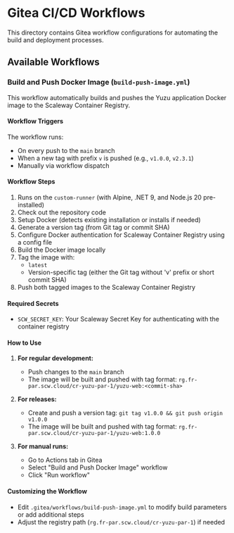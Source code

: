 # Gitea CI/CD Workflows

This directory contains Gitea workflow configurations for automating the build and deployment processes.

## Available Workflows

### Build and Push Docker Image (`build-push-image.yml`)

This workflow automatically builds and pushes the Yuzu application Docker image to the Scaleway Container Registry.

#### Workflow Triggers

The workflow runs:
- On every push to the `main` branch
- When a new tag with prefix `v` is pushed (e.g., `v1.0.0`, `v2.3.1`)
- Manually via workflow dispatch

#### Workflow Steps

1. Runs on the `custom-runner` (with Alpine, .NET 9, and Node.js 20 pre-installed)
2. Check out the repository code
3. Setup Docker (detects existing installation or installs if needed)
4. Generate a version tag (from Git tag or commit SHA)
5. Configure Docker authentication for Scaleway Container Registry using a config file
6. Build the Docker image locally
7. Tag the image with:
   - `latest`
   - Version-specific tag (either the Git tag without 'v' prefix or short commit SHA)
8. Push both tagged images to the Scaleway Container Registry

#### Required Secrets

- `SCW_SECRET_KEY`: Your Scaleway Secret Key for authenticating with the container registry

#### How to Use

1. **For regular development:**
   - Push changes to the `main` branch
   - The image will be built and pushed with tag format: `rg.fr-par.scw.cloud/cr-yuzu-par-1/yuzu-web:<commit-sha>`

2. **For releases:**
   - Create and push a version tag: `git tag v1.0.0 && git push origin v1.0.0`
   - The image will be built and pushed with tag format: `rg.fr-par.scw.cloud/cr-yuzu-par-1/yuzu-web:1.0.0`

3. **For manual runs:**
   - Go to Actions tab in Gitea
   - Select "Build and Push Docker Image" workflow
   - Click "Run workflow"

#### Customizing the Workflow

- Edit `.gitea/workflows/build-push-image.yml` to modify build parameters or add additional steps
- Adjust the registry path (`rg.fr-par.scw.cloud/cr-yuzu-par-1`) if needed